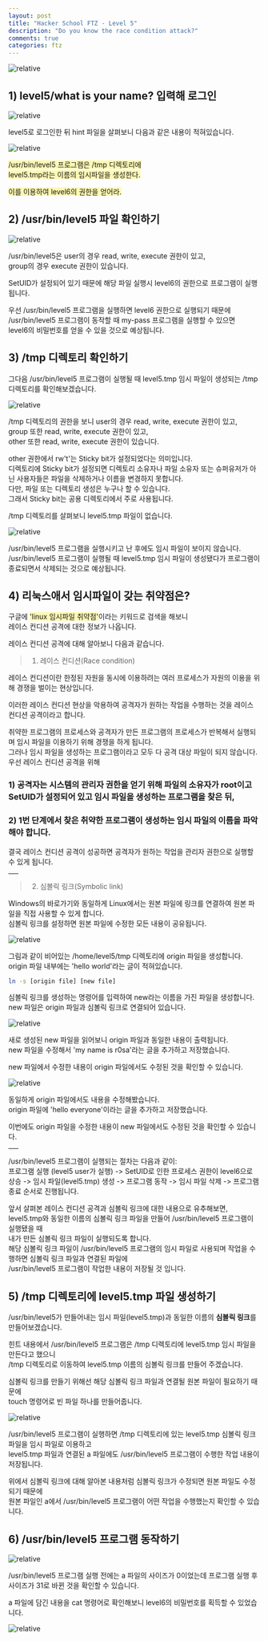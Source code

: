 ```yaml
---
layout: post
title: "Hacker School FTZ - Level 5"
description: "Do you know the race condition attack?"
comments: true
categories: ftz
---
```

<img data-action="zoom" src='{{ "assets/ftz/level5/1.png" | relative_url }}' alt='relative'>  

## 1) level5/what is your name? 입력해 로그인  
<img data-action="zoom" src='{{ "assets/ftz/level5/2.png" | relative_url }}' alt='relative'>  

level5로 로그인한 뒤 hint 파일을 살펴보니 다음과 같은 내용이 적혀있습니다.

<img data-action="zoom" src='{{ "assets/ftz/level5/3.png" | relative_url }}' alt='relative'>  

<span style="background-color: #fff8b2">/usr/bin/level5 프로그램은 /tmp 디렉토리에</span>  
<span style="background-color: #fff8b2">level5.tmp라는 이름의 임시파일을 생성한다.</span>  

<span style="background-color: #fff8b2">이를 이용하여 level6의 권한을 얻어라.</span>  

## 2) /usr/bin/level5 파일 확인하기  
<img data-action="zoom" src='{{ "assets/ftz/level5/4.png" | relative_url }}' alt='relative'>  

/usr/bin/level5은 user의 경우 read, write, execute 권한이 있고,  
group의 경우 execute 권한이 있습니다.  

SetUID가 설정되어 있기 때문에 해당 파일 실행시 level6의 권한으로 프로그램이 실행됩니다.

우선 /usr/bin/level5 프로그램을 실행하면 level6 권한으로 실행되기 때문에  
/usr/bin/level5 프로그램이 동작할 때 my-pass 프로그램을 실행할 수 있으면  
level6의 비밀번호를 얻을 수 있을 것으로 예상됩니다.  


## 3) /tmp 디렉토리 확인하기
그다음 /usr/bin/level5 프로그램이 실행될 때 level5.tmp 임시 파일이 생성되는 /tmp 디렉토리를 확인해보겠습니다.  

<img data-action="zoom" src='{{ "assets/ftz/level5/5.png" | relative_url }}' alt='relative'>  

/tmp 디렉토리의 권한을 보니 user의 경우 read, write, execute 권한이 있고,  
group 또한 read, write, execute 권한이 있고,  
other 또한 read, write, execute 권한이 있습니다.  

other 권한에서 rw't'는 Sticky bit가 설정되었다는 의미입니다.  
디렉토리에 Sticky bit가 설정되면 디렉토리 소유자나 파일 소유자 또는 슈퍼유저가 아닌 사용자들은 파일을 삭제하거나 이름을 변경하지 못합니다.  
다만, 파일 또는 디렉토리 생성은 누구나 할 수 있습니다.  
그래서 Sticky bit는 공용 디렉토리에서 주로 사용됩니다.  


/tmp 디렉토리를 살펴보니 level5.tmp 파일이 없습니다.  

<img data-action="zoom" src='{{ "assets/ftz/level5/6.png" | relative_url }}' alt='relative'>  

/usr/bin/level5 프로그램을 실행시키고 난 후에도 임시 파일이 보이지 않습니다.  
/usr/bin/level5 프로그램이 실행될 때 level5.tmp 임시 파일이 생성됐다가 프로그램이 종료되면서 삭제되는 것으로 예상됩니다.  

## 4) 리눅스애서 임시파일이 갖는 취약점은?  

구글에 <span style="background-color: #fff8b2">'linux 임시파일 취약점'</span>이라는 키워드로 검색을 해보니  
레이스 컨디션 공격에 대한 정보가 나옵니다.  

레이스 컨디션 공격에 대해 알아보니 다음과 같습니다.  

> 1. 레이스 컨디션(Race condition)  

레이스 컨디션이란 한정된 자원을 동시에 이용하려는 여러 프로세스가 자원의 이용을 위해 경쟁을 벌이는 현상입니다.  

이러한 레이스 컨디션 현상을 악용하여 공격자가 원하는 작업을 수행하는 것을 레이스 컨디션 공격이라고 합니다.  

취약한 프로그램의 프로세스와 공격자가 만든 프로그램의 프로세스가 반복해서 실행되며 임시 파일을 이용하기 위해 경쟁을 하게 됩니다.  
그러나 임시 파일을 생성하는 프로그램이라고 모두 다 공격 대상 파일이 되지 않습니다.  
우선 레이스 컨디션 공격을 위해  
### 1) 공격자는 시스템의 관리자 권한을 얻기 위해 파일의 소유자가 root이고 SetUID가 설정되어 있고 임시 파일을 생성하는 프로그램을 찾은 뒤,  

### 2) 1번 단계에서 찾은 취약한 프로그램이 생성하는 임시 파일의 이름을 파악해야 합니다.

결국 레이스 컨디션 공격이 성공하면 공격자가 원하는 작업을 관리자 권한으로 실행할 수 있게 됩니다.  

<hr width="20px">

> 2. 심볼릭 링크(Symbolic link)  

Windows의 바로가기와 동일하게 Linux에서는 원본 파일에 링크를 연결하여 원본 파일을 직접 사용할 수 있게 합니다.  
심볼릭 링크를 설정하면 원본 파일에 수정한 모든 내용이 공유됩니다.  

<img data-action="zoom" src='{{ "assets/ftz/level5/7.png" | relative_url }}' alt='relative'>  

그림과 같이 비어있는 /home/level5/tmp 디렉토리에 origin 파일을 생성합니다.  
origin 파일 내부에는 'hello world'라는 글이 적혀있습니다.  

```bash
ln -s [origin file] [new file]
```

심볼릭 링크를 생성하는 명령어를 입력하여 new라는 이름을 가진 파일을 생성합니다.  
new 파일은 origin 파일과 심볼릭 링크로 연결되어 있습니다.  


<img data-action="zoom" src='{{ "assets/ftz/level5/8.png" | relative_url }}' alt='relative'>  

새로 생성된 new 파일을 읽어보니 origin 파일과 동일한 내용이 출력됩니다.  
new 파일을 수정해서 'my name is r0sa'라는 글을 추가하고 저장했습니다.  

new 파일에서 수정한 내용이 origin 파일에서도 수정된 것을 확인할 수 있습니다.


<img data-action="zoom" src='{{ "assets/ftz/level5/9.png" | relative_url }}' alt='relative'>  

동일하게 origin 파일에서도 내용을 수정해봤습니다.  
origin 파일에 'hello everyone'이라는 글을 추가하고 저장했습니다.  

이번에도 origin 파일을 수정한 내용이 new 파일에서도 수정된 것을 확인할 수 있습니다.  

<hr width="20px">

/usr/bin/level5 프로그램이 실행되는 절차는 다음과 같이:  
프로그램 실행 (level5 user가 실행) -> SetUID로 인한 프로세스 권한이 level6으로 상승 -> 임시 파일(level5.tmp) 생성 -> 프로그램 동작 -> 임시 파일 삭제 -> 프로그램 종료 순서로 진행됩니다.  

앞서 살펴본 레이스 컨디션 공격과 심볼릭 링크에 대한 내용으로 유추해보면,  
level5.tmp와 동일한 이름의 심볼릭 링크 파일을 만들어 /usr/bin/level5 프로그램이 실행됐을 때  
내가 만든 심볼릭 링크 파일이 실행되도록 합니다.  
해당 심볼릭 링크 파일이 /usr/bin/level5 프로그램의 임시 파일로 사용되며 작업을 수행하면 심볼릭 링크 파일과 연결된 파일에  
/usr/bin/level5 프로그램이 작업한 내용이 저장될 것 입니다.  

## 5) /tmp 디렉토리에 level5.tmp 파일 생성하기  
/usr/bin/level5가 만들어내는 임시 파일(level5.tmp)과 동일한 이름의 **심볼릭 링크**를 만들어보겠습니다.  

힌트 내용에서 /usr/bin/level5 프로그램은 /tmp 디렉토리에 level5.tmp 임시 파일을 만든다고 했으니  
/tmp 디렉토리로 이동하여 level5.tmp 이름의 심볼릭 링크를 만들어 주겠습니다.  

심볼릭 링크를 만들기 위해선 해당 심볼릭 링크 파일과 연결될 원본 파일이 필요하기 때문에  
touch 명령어로 빈 파일 하나를 만들어줍니다.  

<img data-action="zoom" src='{{ "assets/ftz/level5/10.png" | relative_url }}' alt='relative'>  

/usr/bin/level5 프로그램이 실행하면 /tmp 디렉토리에 있는 level5.tmp 심볼릭 링크 파일을 임시 파일로 이용하고  
level5.tmp 파일과 연결된 a 파일에도 /usr/bin/level5 프로그램이 수행한 작업 내용이 저장됩니다.  
 
위에서 심볼릭 링크에 대해 알아본 내용처럼 심볼릭 링크가 수정되면 원본 파일도 수정되기 때문에  
원본 파일인 a에서 /usr/bin/level5 프로그램이 어떤 작업을 수행했는지 확인할 수 있습니다.  

## 6) /usr/bin/level5 프로그램 동작하기  

<img data-action="zoom" src='{{ "assets/ftz/level5/11.png" | relative_url }}' alt='relative'>  

/usr/bin/level5 프로그램 실행 전에는 a 파일의 사이즈가 0이었는데 프로그램 실행 후 사이즈가 31로 바뀐 것을 확인할 수 있습니다.  

a 파일에 담긴 내용을 cat 명령어로 확인해보니 level6의 비밀번호를 획득할 수 있었습니다.  

<img data-action="zoom" src='{{ "assets/ftz/level5/12.png" | relative_url }}' alt='relative'>  
